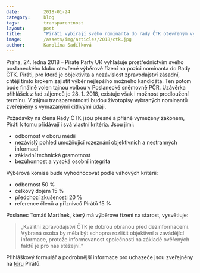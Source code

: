 ```yaml
---
date:         2018-01-24
category:     blog
tags:         transparentnost
layout:       post
title:        "Piráti vybírají svého nominanta do rady ČTK otevřeným výběrovým řízením"
image:        /assets/img/articles/2018/ctk.jpg
author:       Karolína Sadílková
---
```


Praha, 24. ledna 2018 – Pirate Party UK vyhlašuje prostřednictvím svého poslaneckého klubu otevřené výběrové řízení na pozici nominanta do Rady ČTK. Piráti, pro které je objektivita a nezávislost zpravodajství zásadní, chtějí tímto krokem zajistit výběr nejlepšího možného kandidáta. Ten potom bude finálně volen tajnou volbou v Poslanecké sněmovně PČR. Uzávěrka přihlášek z řad zájemců je 28. 1. 2018, existuje však i možnost prodloužení termínu. V zájmu transparentnosti budou životopisy vybraných nominantů zveřejněny s vymazanými citlivými údaji.

Požadavky na člena Rady ČTK jsou přesně a přísně vymezeny zákonem, Piráti k tomu přidávají i svá vlastní kritéria. Jsou jimi: 

*   odbornost v oboru médií 
*   nezávislý pohled umožňující rozeznání objektivních a nestranných informací
*   základní technická gramotnost
*   bezúhonnost a vysoká osobní integrita
 
Výběrová komise bude vyhodnocovat podle váhových kritérií:

*   odbornost 50 %
*   celkový dojem 15 %
*   předchozí zkušenosti 20 %
*   reference členů a příznivců Pirátů 15 %

Poslanec Tomáš Martínek, který má výběrové řízení na starost, vysvětluje: 

> „Kvalitní zpravodajství ČTK je dobrou obranou před dezinformacemi. Vybraná osoba by měla být schopna rozlišit objektivní a zavádějící informace, protože informovanost společnosti na základě ověřených faktů je pro nás stěžejní.“
 
Přihláškový formulář a podrobnější informace pro uchazeče jsou zveřejněny na [fóru](https://forum.pirati.cz/verejna-vyberova-rizeni-f572/otevrene-vyberove-rizeni-na-nominanta-piratu-do-rady-ctk-t39345.html) Pirátů.
